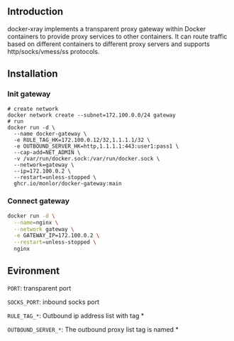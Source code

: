 ## Introduction

docker-xray implements a transparent proxy gateway within Docker containers to provide proxy services to other containers. It can route traffic based on different containers to different proxy servers and supports http/socks/vmess/ss protocols.

## Installation

### Init gateway

```
# create network
docker network create --subnet=172.100.0.0/24 gateway
# run
docker run -d \
  --name docker-gateway \
  -e RULE_TAG_HK=172.100.0.12/32,1.1.1.1/32 \
  -e OUTBOUND_SERVER_HK=http,1.1.1.1:443:user1:pass1 \
  --cap-add=NET_ADMIN \
  -v /var/run/docker.sock:/var/run/docker.sock \
  --network=gateway \
  --ip=172.100.0.2 \
  --restart=unless-stopped \
  ghcr.io/monlor/docker-gateway:main
```

### Connect gateway

```bash
docker run -d \
  --name=nginx \
  --network gateway \
  -e GATEWAY_IP=172.100.0.2 \
  --restart=unless-stopped \
  nginx
```

## Evironment

`PORT`: transparent port

`SOCKS_PORT`: inbound socks port

`RULE_TAG_*`: Outbound ip address list with tag *

`OUTBOUND_SERVER_*`: The outbound proxy list tag is named *